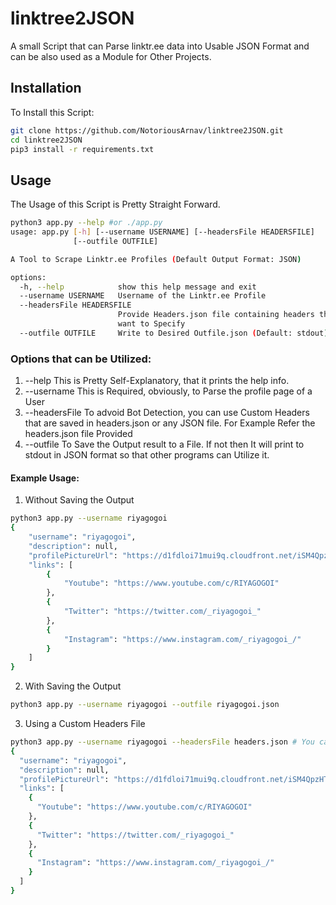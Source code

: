 # linktree2JSON
A small Script that can Parse linktr.ee data into Usable JSON Format and can be also used as a Module for Other Projects.

## Installation
To Install this Script:
```bash
git clone https://github.com/NotoriousArnav/linktree2JSON.git
cd linktree2JSON
pip3 install -r requirements.txt
```

## Usage
The Usage of this Script is Pretty Straight Forward.
```bash
python3 app.py --help #or ./app.py
usage: app.py [-h] [--username USERNAME] [--headersFile HEADERSFILE]
              [--outfile OUTFILE]

A Tool to Scrape Linktr.ee Profiles (Default Output Format: JSON)

options:
  -h, --help            show this help message and exit
  --username USERNAME   Username of the Linktr.ee Profile
  --headersFile HEADERSFILE
                        Provide Headers.json file containing headers that you
                        want to Specify
  --outfile OUTFILE     Write to Desired Outfile.json (Default: stdout)
```

### Options that can be Utilized:
1. --help
This is Pretty Self-Explanatory, that it prints the help info.
2. --username
This is Required, obviously, to Parse the profile page of a User
3. --headersFile
To advoid Bot Detection, you can use Custom Headers that are saved in headers.json or any JSON file.
For Example Refer the headers.json file Provided
4. --outfile
To Save the Output result to a File. If not then It will print to stdout in JSON format so that other programs can Utilize it.

#### Example Usage:
1. Without Saving the Output
```bash
python3 app.py --username riyagogoi
{
	"username": "riyagogoi", 
	"description": null, 
	"profilePictureUrl": "https://d1fdloi71mui9q.cloudfront.net/iSM4QpzHTTyVp7uKOPsI_k8z7Mi5jEBQ278y3", 
	"links": [
		{
			"Youtube": "https://www.youtube.com/c/RIYAGOGOI"
		}, 
		{
			"Twitter": "https://twitter.com/_riyagogoi_"
		}, 
		{
			"Instagram": "https://www.instagram.com/_riyagogoi_/"
		}
	]
}
```
2. With Saving the Output
```bash
python3 app.py --username riyagogoi --outfile riyagogoi.json
```
3. Using a Custom Headers File
```bash
python3 app.py --username riyagogoi --headersFile headers.json # You can also add this --outfile riyagogoi.json
{
  "username": "riyagogoi",
  "description": null,
  "profilePictureUrl": "https://d1fdloi71mui9q.cloudfront.net/iSM4QpzHTTyVp7uKOPsI_k8z7Mi5jEBQ278y3",
  "links": [
    {
      "Youtube": "https://www.youtube.com/c/RIYAGOGOI"
    },
    {
      "Twitter": "https://twitter.com/_riyagogoi_"
    },
    {
      "Instagram": "https://www.instagram.com/_riyagogoi_/"
    }
  ]
}

```
